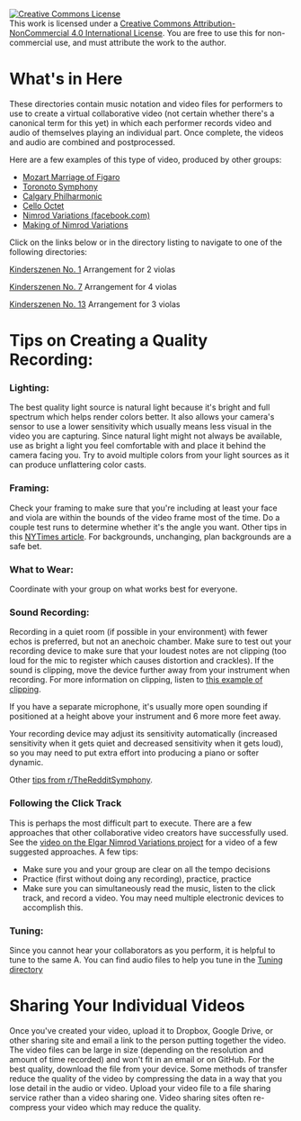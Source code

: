 
<a rel="license" href="http://creativecommons.org/licenses/by-nc/4.0/"><img alt="Creative Commons License" style="border-width:0" src="https://i.creativecommons.org/l/by-nc/4.0/88x31.png" /></a><br />This work is licensed under a <a rel="license" href="http://creativecommons.org/licenses/by-nc/4.0/">Creative Commons Attribution-NonCommercial 4.0 International License</a>. You are free to use this for non-commercial use, and must attribute the work to the author.

# What's in Here

These directories contain music notation and video files for performers to use
to create a virtual collaborative video (not certain whether there's a canonical term for this yet)
in which each performer records video and audio of themselves playing an individual part.
Once complete, the videos and audio are combined and postprocessed.

Here are a few examples of this type of video, produced by other groups:

* [Mozart Marriage of Figaro](https://youtu.be/9Bacj8z6SRU)
* [Toronoto Symphony](https://youtu.be/5rzZ2F18MwI)
* [Calgary Philharmonic](https://youtu.be/ZXeA2--_4eE)
* [Cello Octet](https://youtu.be/ZzLkiF-OQ-4)
* [Nimrod Variations (facebook.com)](https://www.facebook.com/donovan.seidle/videos/10103852773248345/UzpfSTExMTIzMzE3NzE2ODQwNjoxMTc5MzM5NzY0OTgzMjY/?__tn__=kC-R&eid=ARDCfsUoMUKV-trt29l8yPHQrehTKCqWfwCdmT9u1YmMz2AmQj1ScC0fDDDojTkyY9pF-EcD80srTw0Y&hc_ref=ARRMZGK38IU7jTQ9W_zozxUmzU6J9HQJGIeMvhhPuEY2cWRE0EyhGibB3n-8QFs2PEQ&fref=nf&__xts__[0]=68.ARDja-ns_-Yt1_EXaQKfu-Nkye8cwyeipqtwkRgK57C1msiygDHnKOPTX_LmV5b3Qvxzpz2BR_8xu2Rl0XgOIa1p44ISTPogxf3YEyZZ0zZYov5xSNwDiAUrVdxHSuUdRZ9tLUUkGLtoRba1BZMDmIl2zIVWZwSHtNFUqGO2c8GMEcrAEt4V89VMG8dKRI3MrOshZydliWL5pAq4GEccGawPlulvr0CWbcVvyYeL-NmTT-8KA-Pohr2Hd_QiUsGCTwzFAZ7hUcLecZfchwl4ndqLYYqvFm4QOBw6nAiVoWyqMsttypGZLCeihKNxN8cfA-_53SCrl-bRatzkQiZqUwLRQLobyiJ_yMY)
* [Making of Nimrod Variations](https://youtu.be/URZ8cWAspAw)

Click on the links below or in the directory listing to navigate to one of the following directories:

[Kinderszenen No. 1](https://github.com/violaaas/music/tree/master/arrangements/Kinderszenen_No1)
Arrangement for 2 violas


[Kinderszenen No. 7](https://github.com/violaaas/music/tree/master/arrangements/Kinderszenen_No7)
Arrangement for 4 violas


[Kinderszenen No. 13](https://github.com/violaaas/music/tree/master/arrangements/Kinderszenen_No13)
Arrangement for 3 violas

# Tips on Creating a Quality Recording:

### Lighting:

The best quality light source is natural light because it's bright and full spectrum which helps render colors better. It also allows your camera's sensor to use
a lower sensitivity which usually means less visual in the video you are capturing. Since natural light might not always be available, use as bright a light you feel comfortable with and place it behind the camera facing you. Try to avoid multiple colors from your light sources as it can produce unflattering color casts.

### Framing: 

Check your framing to make sure that you're including at least your face and viola are within the bounds of the video frame most of the time.
Do a couple test runs to determine whether it's the angle you want. Other tips in this [NYTimes article](https://www.nytimes.com/2020/03/25/realestate/coronavirus-webcam-appearance.html).
For backgrounds, unchanging, plan backgrounds are a safe bet.

### What to Wear:

Coordinate with your group on what works best for everyone.

### Sound Recording:

Recording in a quiet room (if possible in your environment) with fewer echos is preferred, but not an anechoic chamber.
Make sure to test out your recording device to make sure that your loudest notes are not clipping (too loud for the mic to register which causes distortion and crackles). If the sound is clipping, move the device further away from your instrument when recording. For more information on clipping, listen to 
[this example of clipping](https://youtu.be/9uEtworGLrU?t=124).

If you have a separate microphone, it's usually more open sounding if positioned at a height above your instrument and 6 more more feet away.

Your recording device may adjust its sensitivity automatically (increased sensitivity when it gets quiet and decreased sensitivity when it gets loud), so you may need to put extra effort into producing a piano or softer dynamic.

Other [tips from r/TheRedditSymphony](https://docs.google.com/document/d/1iQFyERQT1Sev_YXk_OI9QwXBlZain8by35bmjDvKw6w/edit).

### Following the Click Track

This is perhaps the most difficult part to execute. There are a few approaches that other collaborative video creators have successfully used. See the
[video on the Elgar Nimrod Variations project](https://youtu.be/URZ8cWAspAw) for a video of a few suggested approaches. A few tips:

* Make sure you and your group are clear on all the tempo decisions
* Practice (first without doing any recording), practice, practice
* Make sure you can simultaneously read the music, listen to the click track, and record a video. You may need multiple electronic devices to accomplish this.

### Tuning:

Since you cannot hear your collaborators as you perform, it is helpful to tune to the same A. You can find audio files to help you tune in the [Tuning directory](https://github.com/violaaas/music/tree/master/arrangements/Tuning)


# Sharing Your Individual Videos

Once you've created your video, upload it to Dropbox, Google Drive, or other sharing site and email a link to the person putting together the video. The video files can be large in size (depending on the resolution and amount of time recorded) and won't fit in an email or on GitHub. For the best quality, download the file from your device. Some methods of transfer reduce the quality of the video by compressing the data in a way that you lose detail in the audio or video. Upload your video file to a file sharing service rather than a video sharing one. Video sharing sites often re-compress your video which may reduce the quality.